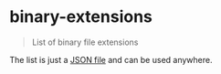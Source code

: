 # binary-extensions

> List of binary file extensions

The list is just a [JSON file](binary-extensions.json) and can be used anywhere.
